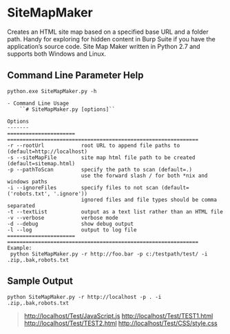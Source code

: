 # SiteMapMaker
Creates an HTML site map based on a specified base URL and a folder path.  Handy for exploring for hidden content in Burp Suite if you have the application’s source code.
Site Map Maker written in Python 2.7 and supports both Windows and Linux.

## Command Line Parameter Help

```
python.exe SiteMapMaker.py -h

- Command Line Usage
	``# SiteMapMaker.py [options]``

Options
-------
====================== ==============================================================
-r --rootUrl            root URL to append file paths to (default=http://localhost)
-s --siteMapFile        site map html file path to be created (default=sitemap.html)
-p --pathToScan         specify the path to scan (default=.)
                        use the forward slash / for both *nix and windows paths
-i --ignoreFiles        specify files to not scan (default=('robots.txt', '.ignore'))
                        ignored files and file types should be comma separated 
-t --textList           output as a text list rather than an HTML file
-v --verbose            verbose mode
-d --debug              show debug output
-l --log                output to log file
====================== ==============================================================
Example:
 python SiteMapMaker.py -r http://foo.bar -p c:/testpath/test/ -i .zip,.bak,robots.txt

```

## Sample Output
```
python SiteMapMaker.py -r http://localhost -p . -i .zip,.bak,robots.txt
```

>[http://localhost/Test/JavaScript.js](http://localhost/Test/JavaScript.js)
>[http://localhost/Test/TEST1.html](http://localhost/Test/TEST1.html)
>[http://localhost/Test/TEST2.html](http://localhost/Test/TEST2.html)
>[http://localhost/Test/CSS/style.css](http://localhost/Test/CSS/style.css)
